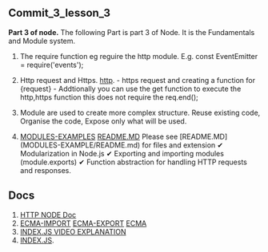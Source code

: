 ## **Commit_3_lesson_3**

**Part 3 of node.** 
The following Part is part 3 of Node. It is the Fundamentals and Module system.

1. The require function eg reguire the http module. E.g. const EventEmitter = require('events');

2. Http request and Https. [http](/http-example.js). - https request and creating a function for {request} - Addtionally you can use the get function to execute the http,https function this does not require the req.end();

3. Module are used to create more complex structure. Reuse existing code, Organise the code, Expose only what will be used.

4. [MODULES-EXAMPLES](/MODULES-EXAMPLE)
    [README.MD](/MODULES-EXAMPLE/README.md)
Please see [README.MD] (MODULES-EXAMPLE/README.md) for files and extension
✔ Modularization in Node.js
✔ Exporting and importing modules (module.exports)
✔ Function abstraction for handling HTTP requests and responses.


## Docs
1. [HTTP NODE Doc](https://nodejs.org/docs/latest/api/http.html)
2. [ECMA-IMPORT](https://developer.mozilla.org/en-US/docs/Web/JavaScript/Reference/Statements/import)
[ECMA-EXPORT](https://developer.mozilla.org/en-US/docs/Web/JavaScript/Reference/Statements/export)
[ECMA](https://nodejs.org/api/modules.html#modules_modules_commonjs_modules)
3. [INDEX.JS VIDEO EXPLANATION](https://www.youtube.com/watch?v=M3BM9TB-8yA)
4. [INDEX.JS](https://nodejs.org/api/modules.html#modules_all_together).